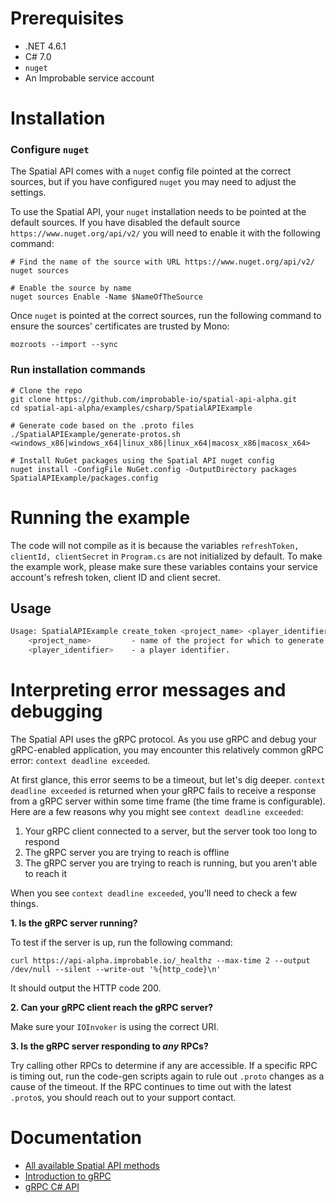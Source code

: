 # Prerequisites
* .NET 4.6.1
* C# 7.0
* `nuget`
* An Improbable service account

# Installation

### Configure `nuget`

The Spatial API comes with a `nuget` config file pointed at the correct sources,
but if you have configured `nuget` you may need to adjust the settings.

To use the Spatial API, your `nuget` installation needs to be pointed at the default sources.
If you have disabled the default source `https://www.nuget.org/api/v2/` you will need to enable it with the following command:
```
# Find the name of the source with URL https://www.nuget.org/api/v2/
nuget sources

# Enable the source by name
nuget sources Enable -Name $NameOfTheSource
```

Once `nuget` is pointed at the correct sources, run the following command to ensure the sources' certificates are trusted by Mono:
```
mozroots --import --sync
```

### Run installation commands

```
# Clone the repo
git clone https://github.com/improbable-io/spatial-api-alpha.git
cd spatial-api-alpha/examples/csharp/SpatialAPIExample

# Generate code based on the .proto files
./SpatialAPIExample/generate-protos.sh <windows_x86|windows_x64|linux_x86|linux_x64|macosx_x86|macosx_x64>

# Install NuGet packages using the Spatial API nuget config
nuget install -ConfigFile NuGet.config -OutputDirectory packages SpatialAPIExample/packages.config
```

# Running the example
The code will not compile as it is because the variables `refreshToken, clientId, clientSecret` in `Program.cs` are not initialized by default. To make the example work, please make sure these variables contains your service account's refresh token, client ID and client secret.

## Usage
```bash
Usage: SpatialAPIExample create_token <project_name> <player_identifier>
    <project_name>         - name of the project for which to generate a player token.
    <player_identifier>    - a player identifier.
```

# Interpreting error messages and debugging

The Spatial API uses the gRPC protocol. As you use gRPC and debug your gRPC-enabled application, you may encounter this relatively common gRPC error: `context deadline exceeded`.

At first glance, this error seems to be a timeout, but let's dig deeper. `context deadline exceeded` is returned when your gRPC fails to receive a response from a gRPC server within some time frame (the time frame is configurable). Here are a few reasons why you might see `context deadline exceeded`:
1. Your gRPC client connected to a server, but the server took too long to respond
2. The gRPC server you are trying to reach is offline
3. The gRPC server you are trying to reach is running, but you aren't able to reach it

When you see `context deadline exceeded`, you'll need to check a few things.

**1. Is the gRPC server running?**

To test if the server is up, run the following command:
```
curl https://api-alpha.improbable.io/_healthz --max-time 2 --output /dev/null --silent --write-out '%{http_code}\n'
```

It should output the HTTP code 200.

**2. Can your gRPC client reach the gRPC server?**

Make sure your `IOInvoker` is using the correct URI.

**3. Is the gRPC server responding to _any_ RPCs?**

Try calling other RPCs to determine if any are accessible.
If a specific RPC is timing out, run the code-gen scripts again to rule out `.proto` changes as a cause of the timeout.
If the RPC continues to time out with the latest `.proto`s, you should reach out to your support contact.

# Documentation
* [All available Spatial API methods](https://github.com/improbable-io/spatial-api-alpha/blob/master/docs/index.md)
* [Introduction to gRPC](https://grpc.io/docs/guides/)
* [gRPC C# API](https://grpc.io/grpc/csharp/api/Grpc.Core.html)

